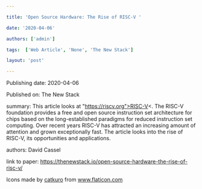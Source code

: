 ---
title: 'Open Source Hardware: The Rise of RISC-V '
date: '2020-04-06'
authors: ['admin']
tags:  ['Web Article', 'None', 'The New Stack']
layout: 'post'
---
Publishing date: 2020-04-06

Published on: The New Stack

summary: This article looks at "https://riscv.org">RISC-V<.  The RISC-V foundation provides  a free and open source instruction set architecture for chips based on the long-established paradigms for reduced instruction set computing. Over recent years RISC-V has attracted an increasing amount of attention and grown exceptionally fast. The article looks into the rise of RISC-V, its opportunities and applications. 

authors: David Cassel

link to paper: https://thenewstack.io/open-source-hardware-the-rise-of-risc-v/

Icons made by <a href="https://www.flaticon.com/free-icon/bookshelves_3576884" title="catkuro">catkuro</a> from <a href="https://www.flaticon.com/" title="Flaticon"> www.flaticon.com</a>